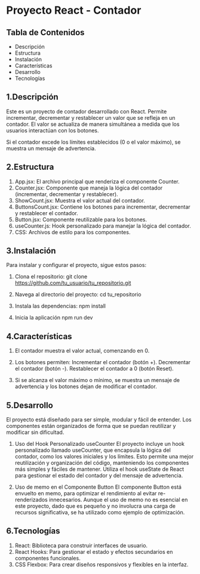 # Proyecto React - Contador

## Tabla de Contenidos

- Descripción
- Estructura
- Instalación
- Características
- Desarrollo
- Tecnologías

## 1.Descripción

Este es un proyecto de contador desarrollado con React. Permite incrementar, decrementar y restablecer un valor que se refleja en un contador. El valor se actualiza de manera simultánea a medida que los usuarios interactúan con los botones.

Si el contador excede los límites establecidos (0 o el valor máximo), se muestra un mensaje de advertencia.

## 2.Estructura

1. App.jsx: El archivo principal que renderiza el componente Counter.
2. Counter.jsx: Componente que maneja la lógica del contador (incrementar, decrementar y restablecer).
3. ShowCount.jsx: Muestra el valor actual del contador.
4. ButtonsCount.jsx: Contiene los botones para incrementar, decrementar y restablecer el contador.
5. Button.jsx: Componente reutilizable para los botones.
6. useCounter.js: Hook personalizado para manejar la lógica del contador.
7. CSS: Archivos de estilo para los componentes.

## 3.Instalación

Para instalar y configurar el proyecto, sigue estos pasos:

1. Clona el repositorio:
   git clone https://github.com/tu_usuario/tu_repositorio.git

2. Navega al directorio del proyecto:
   cd tu_repositorio

3. Instala las dependencias:
   npm install

4. Inicia la aplicación
   npm run dev

## 4.Características

1. El contador muestra el valor actual, comenzando en 0.

2. Los botones permiten:
   Incrementar el contador (botón +).
   Decrementar el contador (botón -).
   Restablecer el contador a 0 (botón Reset).

3. Si se alcanza el valor máximo o mínimo, se muestra un mensaje de advertencia y los botones dejan de modificar el contador.

## 5.Desarrollo

El proyecto está diseñado para ser simple, modular y fácil de entender. Los componentes están organizados de forma que se puedan reutilizar y modificar sin dificultad.

1. Uso del Hook Personalizado useCounter
   El proyecto incluye un hook personalizado llamado useCounter, que encapsula la lógica del contador, como los valores iniciales y los límites. Esto permite una mejor reutilización y organización del código, manteniendo los componentes más simples y fáciles de mantener. Utiliza el hook useState de React para gestionar el estado del contador y del mensaje de advertencia.

2. Uso de memo en el Componente Button
   El componente Button está envuelto en memo, para optimizar el rendimiento al evitar re-renderizados innecesarios. Aunque el uso de memo no es esencial en este proyecto, dado que es pequeño y no involucra una carga de recursos significativa, se ha utilizado como ejemplo de optimización.

## 6.Tecnologías

1. React: Biblioteca para construir interfaces de usuario.
2. React Hooks: Para gestionar el estado y efectos secundarios en componentes funcionales.
3. CSS Flexbox: Para crear diseños responsivos y flexibles en la interfaz.
